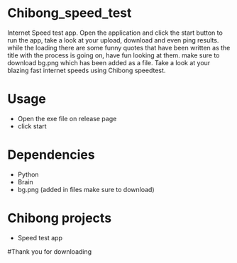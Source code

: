 
# Chibong_speed_test
Internet Speed test app. Open the application and click the start button to run the app, take a look at your upload, download and even ping results. while the loading there are some funny quotes that have been written as the title with the process is going on, have fun looking at them. make sure to download bg.png which has been added as a file. Take a look at your blazing fast internet speeds using Chibong speedtest.

# Usage

* Open the exe file on release page
* click start

# Dependencies

* Python
* Brain
* bg.png (added in files make sure to download)

# Chibong projects

* Speed test app

#Thank you for downloading

